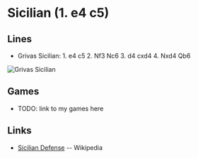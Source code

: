 Sicilian (1. e4 c5)
================================================================================


Lines
--------------------------------------------------------------------------------

-   Grivas Sicilian: 1. e4 c5 2. Nf3 Nc6 3. d4 cxd4 4. Nxd4 Qb6

![Grivas Sicilian](https://upload.wikimedia.org/wikipedia/commons/thumb/d/d7/Chessboard480.svg/176px-Chessboard480.svg.png)


Games
--------------------------------------------------------------------------------

-   TODO: link to my games here


Links
--------------------------------------------------------------------------------

-   [Sicilian Defense](https://en.wikipedia.org/wiki/Sicilian_Defence) -- Wikipedia


